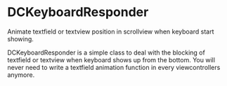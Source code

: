 # DCKeyboardResponder
Animate textfield or textview position in scrollview when keyboard start showing.

DCKeyboardResponder is a simple class to deal with the blocking of textfield or textview when keyboard shows up from the bottom. You will never need to write a textfield animation function in every viewcontrollers anymore.

